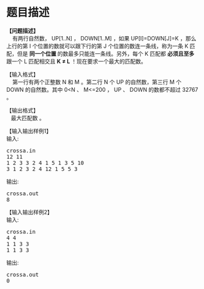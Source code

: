 # 题目描述


<p>
<b>【问题描述】</b><br/>
    有两行自然数， UP[1..N] ， DOWN[1..M] ，如果 UP[I]=DOWN[J]=K ，那么上行的第 I 个位置的数就可以跟下行的第 J 个位置的数连一条线，称为一条 K 匹配，但是 <strong>同一个位置 </strong>的数最多只能连一条线。另外，每个 K 匹配都 <strong>必须且至多 </strong>跟一个 L 匹配相交且 <strong>K </strong><strong>≠ </strong><strong>L </strong>！现在要求一个最大的匹配数。
</p>
<p>
【输入格式】 <br/>
    第一行有两个正整数 N 和 M 。第二行 N 个 UP 的自然数，第三行 M 个 DOWN 的自然数。其中 0&lt;N 、 M&lt;=200 ， UP 、 DOWN 的数都不超过 32767 。
</p>
<p>
【输出格式】 <br/>
   最大匹配数 。
</p>
<p>
【输入输出样例1】 <b><br/>
</b>输入:
</p>
<pre>crossa.in
12 11
1 2 3 3 2 4 1 5 1 3 5 10
3 1 2 3 2 4 12 1 5 5 3</pre>
<p>
输出:
</p>
<pre>crossa.out
8</pre>
<p>
【输入输出样例2】 <b><br/>
</b>输入:
</p>
<pre>crossa.in
4 4
1 1 3 3
1 1 3 3</pre>
<p>
输出:
</p>
<pre>crossa.out
0</pre>
